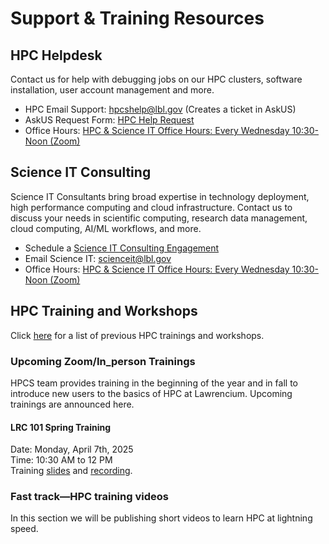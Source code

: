 # **Support & Training Resources**

## **HPC Helpdesk**

Contact us for help with debugging jobs on our HPC clusters, software installation, user account management and more.

- HPC Email Support: [hpcshelp@lbl.gov](mailto:hpcshelp@lbl.gov) (Creates a ticket in AskUS)
- AskUS Request Form: [HPC Help Request](https://lbl.servicenowservices.com/lbl/service_description.do?sysparm_svcdescid=b745a27cdb24360087de72840f9619cc)
- Office Hours: [HPC & Science IT Office Hours: Every Wednesday 10:30-Noon (Zoom)](https://go.lbl.gov/scienceit-officehr)

## **Science IT Consulting**

Science IT Consultants bring broad expertise in technology deployment, high performance computing and cloud infrastructure. Contact us to discuss your needs in scientific computing, research data management, cloud computing, AI/ML workflows, and more.

- Schedule a [Science IT Consulting Engagement](https://go.lbl.gov/scienceit)
- Email Science IT: [scienceit@lbl.gov](mailto:scienceit@lbl.gov)
- Office Hours: [HPC & Science IT Office Hours: Every Wednesday 10:30-Noon (Zoom)](https://go.lbl.gov/scienceit-officehr)

## **HPC Training and Workshops**

Click [here](https://it.lbl.gov/service/scienceit/training-and-workshops/) for a list of previous HPC trainings and workshops.

### **Upcoming Zoom/In_person Trainings**

HPCS team provides training in the beginning of the year and in fall to introduce new users to the basics of HPC at Lawrencium. Upcoming trainings are announced here.

#### **LRC 101 Spring Training**

Date: Monday, April 7th, 2025\
Time: 10:30 AM to 12 PM\
Training [slides](https://docs.google.com/presentation/d/e/2PACX-1vRc-TPOmrwDEHrAGdBzuSRg6cPhPiop_nagP3VuQl2l5_iVgeEQNIYKiRYT3LEs_4KC4EC-EtenrGUT/pub?start=false&loop=false&delayms=3000) and [recording](https://drive.google.com/file/d/1SIgudK7A1XhFa7AFoXqLPYwesi6NZRqS/view?usp=sharing).

### **Fast track—HPC training videos**

In this section we will be publishing short videos to learn HPC at lightning speed.
